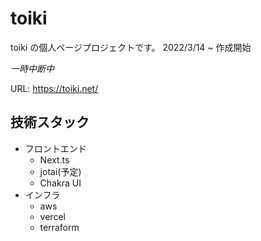 # toiki

toiki の個人ページプロジェクトです。
2022/3/14 ~ 作成開始

*一時中断中*

URL: https://toiki.net/

## 技術スタック

- フロントエンド
  - Next.ts
  - jotai(予定)
  - Chakra UI
- インフラ
  - aws
  - vercel
  - terraform
